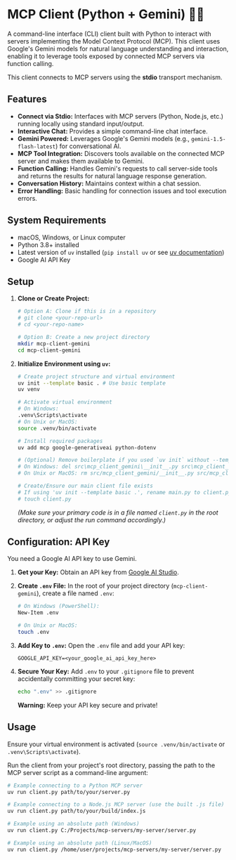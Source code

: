 # MCP Client (Python + Gemini) 🐍✨

A command-line interface (CLI) client built with Python to interact with servers implementing the Model Context Protocol (MCP). This client uses Google's Gemini models for natural language understanding and interaction, enabling it to leverage tools exposed by connected MCP servers via function calling.

This client connects to MCP servers using the **stdio** transport mechanism.

## Features

*   **Connect via Stdio:** Interfaces with MCP servers (Python, Node.js, etc.) running locally using standard input/output.
*   **Interactive Chat:** Provides a simple command-line chat interface.
*   **Gemini Powered:** Leverages Google's Gemini models (e.g., `gemini-1.5-flash-latest`) for conversational AI.
*   **MCP Tool Integration:** Discovers tools available on the connected MCP server and makes them available to Gemini.
*   **Function Calling:** Handles Gemini's requests to call server-side tools and returns the results for natural language response generation.
*   **Conversation History:** Maintains context within a chat session.
*   **Error Handling:** Basic handling for connection issues and tool execution errors.

## System Requirements

*   macOS, Windows, or Linux computer
*   Python 3.8+ installed
*   Latest version of `uv` installed (`pip install uv` or see [uv documentation](https://github.com/astral-sh/uv))
*   Google AI API Key

## Setup

1.  **Clone or Create Project:**
    ```bash
    # Option A: Clone if this is in a repository
    # git clone <your-repo-url>
    # cd <your-repo-name>

    # Option B: Create a new project directory
    mkdir mcp-client-gemini
    cd mcp-client-gemini
    ```

2.  **Initialize Environment using `uv`:**
    ```bash
    # Create project structure and virtual environment
    uv init --template basic . # Use basic template
    uv venv

    # Activate virtual environment
    # On Windows:
    .venv\Scripts\activate
    # On Unix or MacOS:
    source .venv/bin/activate

    # Install required packages
    uv add mcp google-generativeai python-dotenv

    # (Optional) Remove boilerplate if you used `uv init` without --template basic
    # On Windows: del src\mcp_client_gemini\__init__.py src\mcp_client_gemini\main.py tests\__init__.py tests\test_main.py
    # On Unix or MacOS: rm src/mcp_client_gemini/__init__.py src/mcp_client_gemini/main.py tests/__init__.py tests/test_main.py

    # Create/Ensure our main client file exists
    # If using 'uv init --template basic .', rename main.py to client.py or adjust as needed
    # touch client.py
    ```
    *(Make sure your primary code is in a file named `client.py` in the root directory, or adjust the run command accordingly.)*

## Configuration: API Key

You need a Google AI API key to use Gemini.

1.  **Get your Key:** Obtain an API key from [Google AI Studio](https://aistudio.google.com/app/apikey).

2.  **Create `.env` File:** In the root of your project directory (`mcp-client-gemini`), create a file named `.env`:
    ```bash
    # On Windows (PowerShell):
    New-Item .env

    # On Unix or MacOS:
    touch .env
    ```

3.  **Add Key to `.env`:** Open the `.env` file and add your API key:
    ```dotenv
    GOOGLE_API_KEY=<your_google_ai_api_key_here>
    ```

4.  **Secure Your Key:** Add `.env` to your `.gitignore` file to prevent accidentally committing your secret key:
    ```bash
    echo ".env" >> .gitignore
    ```

    **Warning:** Keep your API key secure and private!

## Usage

Ensure your virtual environment is activated (`source .venv/bin/activate` or `.venv\Scripts\activate`).

Run the client from your project's root directory, passing the path to the MCP server script as a command-line argument:

```bash
# Example connecting to a Python MCP server
uv run client.py path/to/your/server.py

# Example connecting to a Node.js MCP server (use the built .js file)
uv run client.py path/to/your/build/index.js

# Example using an absolute path (Windows)
uv run client.py C:/Projects/mcp-servers/my-server/server.py

# Example using an absolute path (Linux/MacOS)
uv run client.py /home/user/projects/mcp-servers/my-server/server.py